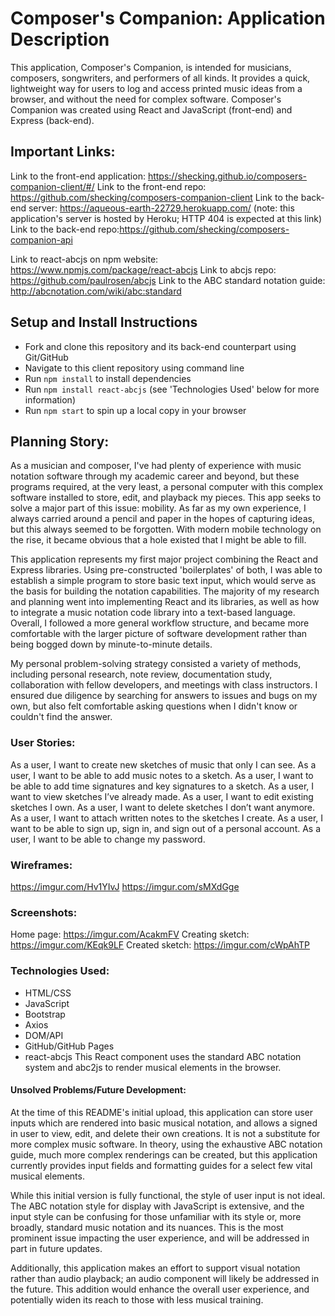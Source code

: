 # Composer's Companion: Application Description

This application, Composer's Companion, is intended for musicians, composers, songwriters, and performers of all kinds. It provides a quick, lightweight way for users to log and access printed music ideas from a browser, and without the need for complex software. Composer's Companion was created using React and JavaScript (front-end) and Express (back-end).

## Important Links:

Link to the front-end application: <https://shecking.github.io/composers-companion-client/#/>
Link to the front-end repo: <https://github.com/shecking/composers-companion-client>
Link to the back-end server: <https://aqueous-earth-22729.herokuapp.com/>
(note: this application's server is hosted by Heroku; HTTP 404 is expected at this link)
Link to the back-end repo:<https://github.com/shecking/composers-companion-api>

Link to react-abcjs on npm website: <https://www.npmjs.com/package/react-abcjs>
Link to abcjs repo: <https://github.com/paulrosen/abcjs>
Link to the ABC standard notation guide: <http://abcnotation.com/wiki/abc:standard>

## Setup and Install Instructions

- Fork and clone this repository and its back-end counterpart using Git/GitHub
- Navigate to this client repository using command line
- Run `npm install` to install dependencies
- Run `npm install react-abcjs` (see 'Technologies Used' below for more information)
- Run `npm start` to spin up a local copy in your browser

## Planning Story:

As a musician and composer, I've had plenty of experience with music notation software through my academic career and beyond, but these programs required, at the very least, a personal computer with this complex software installed to store, edit, and playback my pieces. This app seeks to solve a major part of this issue: mobility. As far as my own experience, I always carried around a pencil and paper in the hopes of capturing ideas, but this always seemed to be forgotten. With modern mobile technology on the rise, it became obvious that a hole existed that I might be able to fill.

This application represents my first major project combining the React and Express libraries. Using pre-constructed 'boilerplates' of both, I was able to establish a simple program to store basic text input, which would serve as the basis for building the notation capabilities. The majority of my research and planning went into implementing React and its libraries, as well as how to integrate a music notation code library into a text-based language. Overall, I followed a more general workflow structure, and became more comfortable with the larger picture of software development rather than being bogged down by minute-to-minute details.

My personal problem-solving strategy consisted a variety of methods, including personal research, note review, documentation study, collaboration with fellow developers, and meetings with class instructors. I ensured due diligence by searching for answers to issues and bugs on my own, but also felt comfortable asking questions when I didn't know or couldn't find the answer.

### User Stories:

As a user, I want to create new sketches of music that only I can see.
As a user, I want to be able to add music notes to a sketch.
As a user, I want to be able to add time signatures and key signatures to a sketch.
As a user, I want to view sketches I’ve already made.
As a user, I want to edit existing sketches I own.
As a user, I want to delete sketches I don’t want anymore.
As a user, I want to attach written notes to the sketches I create.
As a user, I want to be able to sign up, sign in, and sign out of a personal account.
As a user, I want to be able to change my password.

### Wireframes:
<https://imgur.com/Hv1YIvJ>
<https://imgur.com/sMXdGge>

### Screenshots:

Home page:
<https://imgur.com/AcakmFV>
Creating sketch:
<https://imgur.com/KEqk9LF>
Created sketch:
<https://imgur.com/cWpAhTP>

### Technologies Used:
- HTML/CSS
- JavaScript
- Bootstrap
- Axios
- DOM/API
- GitHub/GitHub Pages
- react-abcjs
  This React component uses the standard ABC notation system and abc2js to render musical elements in the browser.

#### Unsolved Problems/Future Development:

At the time of this README's initial upload, this application can store user inputs which are rendered into basic musical notation, and allows a signed in user to view, edit, and delete their own creations. It is not a substitute for more complex music software. In theory, using the exhaustive ABC notation guide, much more complex renderings can be created, but this application currently provides input fields and formatting guides for a select few vital musical elements.

While this initial version is fully functional, the style of user input is not ideal. The ABC notation style for display with JavaScript is extensive, and the input style can be confusing for those unfamiliar with its style or, more broadly, standard music notation and its nuances. This is the most prominent issue impacting the user experience, and will be addressed in part in future updates.

Additionally, this application makes an effort to support visual notation rather than audio playback; an audio component will likely be addressed in the future. This addition would enhance the overall user experience, and potentially widen its reach to those with less musical training.
